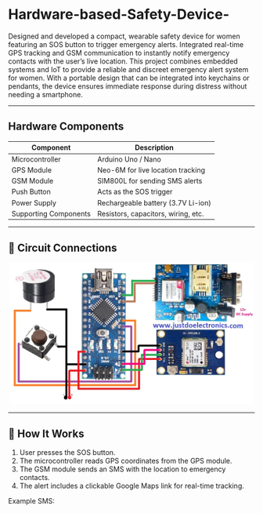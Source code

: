 # Hardware-based-Safety-Device-
Designed and developed a compact, wearable safety device for women featuring an SOS button to trigger emergency alerts. Integrated real-time GPS tracking and GSM communication to instantly notify emergency contacts with the user’s live location.
This project combines embedded systems and IoT to provide a reliable and discreet emergency alert system for women. With a portable design that can be integrated into keychains or pendants, the device ensures immediate response during distress without needing a smartphone.

---

## Hardware Components

| Component            | Description                           |
|----------------------|---------------------------------------|
| Microcontroller       | Arduino Uno / Nano                   |
| GPS Module            | Neo-6M for live location tracking     |
| GSM Module            | SIM800L for sending SMS alerts        |
| Push Button           | Acts as the SOS trigger               |
| Power Supply          | Rechargeable battery (3.7V Li-ion)    |
| Supporting Components | Resistors, capacitors, wiring, etc.  |

---

## 🔌 Circuit Connections

<p align="center">
  <img src="circuit.jpg" width="500"/>
</p>

---

## 💬 How It Works

1. User presses the SOS button.
2. The microcontroller reads GPS coordinates from the GPS module.
3. The GSM module sends an SMS with the location to emergency contacts.
4. The alert includes a clickable Google Maps link for real-time tracking.

Example SMS:

